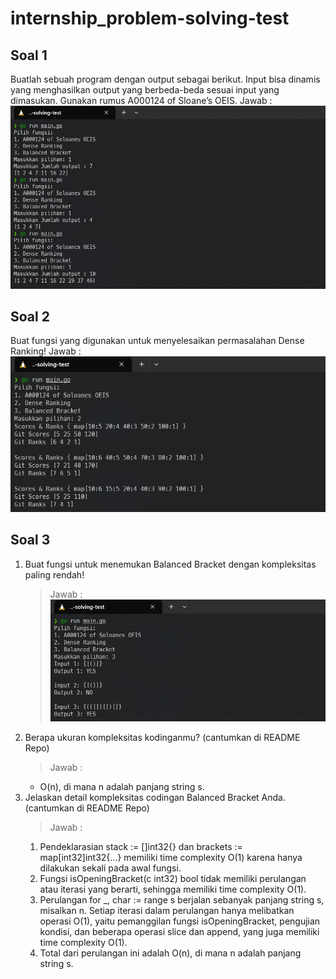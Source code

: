 # internship_problem-solving-test

## Soal 1
Buatlah sebuah program dengan output sebagai berikut. Input bisa dinamis yang menghasilkan output yang berbeda-beda sesuai input yang dimasukan. Gunakan rumus A000124 of Sloane’s OEIS.
Jawab : 
![App Screenshot](screenshots/soloanes.png)

## Soal 2
Buat fungsi yang digunakan untuk menyelesaikan permasalahan Dense Ranking!
Jawab : 
![App Screenshot](screenshots/dense_ranking.png)

## Soal 3
1. Buat fungsi untuk menemukan Balanced Bracket dengan kompleksitas paling rendah!
    > Jawab : 
    ![App Screenshot](screenshots/balanced_bracket.png)
2. Berapa ukuran kompleksitas kodinganmu? (cantumkan di README Repo)
    > Jawab : 
    - O(n), di mana n adalah panjang string s.
3. Jelaskan detail kompleksitas codingan Balanced Bracket Anda. (cantumkan di README Repo)
    > Jawab : 
    1. Pendeklarasian stack := []int32{} dan brackets := map[int32]int32{...} memiliki time complexity O(1) karena hanya dilakukan sekali pada awal fungsi.
    2. Fungsi isOpeningBracket(c int32) bool tidak memiliki perulangan atau iterasi yang berarti, sehingga memiliki time complexity O(1).
    3. Perulangan for _, char := range s berjalan sebanyak panjang string s, misalkan n. Setiap iterasi dalam perulangan hanya melibatkan operasi O(1), yaitu pemanggilan fungsi isOpeningBracket, pengujian kondisi, dan beberapa operasi slice dan append, yang juga memiliki time complexity O(1).
    4. Total dari perulangan ini adalah O(n), di mana n adalah panjang string s.

